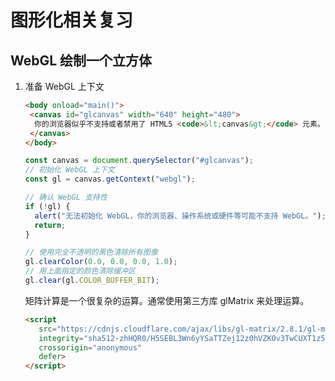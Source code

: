 # 图形化相关复习

## WebGL 绘制一个立方体

1. 准备 WebGL 上下文
   ```html
   <body onload="main()">
    <canvas id="glcanvas" width="640" height="480">
     你的浏览器似乎不支持或者禁用了 HTML5 <code>&lt;canvas&gt;</code> 元素。
    </canvas>
   </body>
   ```
   ```javascript
   const canvas = document.querySelector("#glcanvas");
   // 初始化 WebGL 上下文
   const gl = canvas.getContext("webgl");

   // 确认 WebGL 支持性
   if (!gl) {
     alert("无法初始化 WebGL，你的浏览器、操作系统或硬件等可能不支持 WebGL。");
     return;
   }

   // 使用完全不透明的黑色清除所有图像
   gl.clearColor(0.0, 0.0, 0.0, 1.0);
   // 用上面指定的颜色清除缓冲区
   gl.clear(gl.COLOR_BUFFER_BIT);
   ```
   矩阵计算是一个很复杂的运算。通常使用第三方库 glMatrix 来处理运算。
   ```html
   <script
      src="https://cdnjs.cloudflare.com/ajax/libs/gl-matrix/2.8.1/gl-matrix-min.js"
      integrity="sha512-zhHQR0/H5SEBL3Wn6yYSaTTZej12z0hVZKOv3TwCUXT1z5qeqGcXJLLrbERYRScEDDpYIJhPC1fk31gqR783iQ=="
      crossorigin="anonymous"
      defer>
   </script>
   ```





















 
